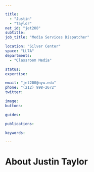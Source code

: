 ```yaml
---

title:
  - "Justin"
  - "Taylor"
net_id: "jet200"
subtitle: 
job_title: "Media Services Dispatcher"

location: "Silver Center"
space: "LL7A"
departments:
  - "Classroom Media"

status: 
expertise:

email: "jet200@nyu.edu"
phone: "(212) 998-2672"
twitter: 

image: 
buttons:

guides:

publications:

keywords:

---
```


# About Justin Taylor


